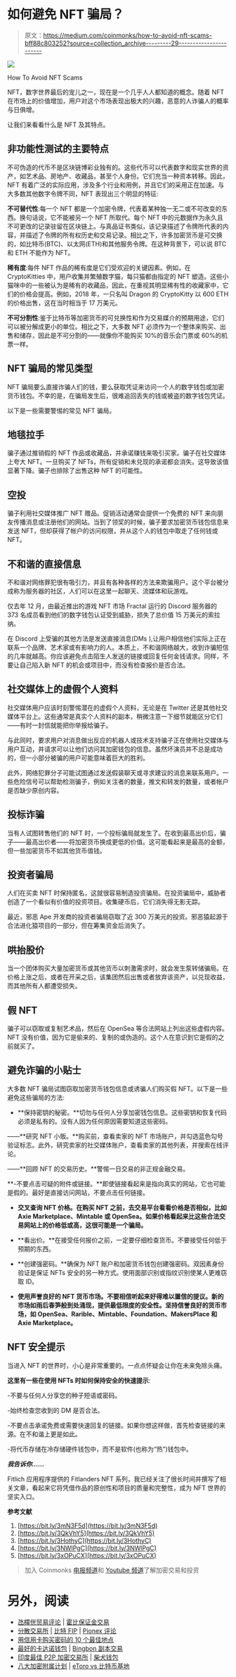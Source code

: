 # 如何避免 NFT 骗局？

> 原文：<https://medium.com/coinmonks/how-to-avoid-nft-scams-bff88c803252?source=collection_archive---------29----------------------->

![](img/f4a187b5fb70c20f1e2ac0b860433e53.png)

How To Avoid NFT Scams

NFT，数字世界最后的宠儿之一，现在是一个几乎人人都知道的概念。随着 NFT 在市场上的价值增加，用户对这个市场表现出极大的兴趣，恶意的人诈骗人的概率与日俱增。

让我们来看看什么是 NFT 及其特点。

## 非功能性测试的主要特点

不可伪造的代币不是区块链博彩业独有的。这些代币可以代表数字和现实世界的资产，如艺术品、房地产、收藏品，甚至个人身份。它们充当一种资本转移。因此，NFT 有着广泛的实际应用，涉及多个行业和用例，并且它们的采用正在加速。与大多数其他数字令牌不同，NFT 表现出三个明显的特征:

**不可替代性**:每一个 NFT 都是一个加密令牌，代表着某种独一无二或不可改变的东西。换句话说，它不能被另一个 NFT 所取代。每个 NFT 中的元数据作为永久且不可更改的记录驻留在区块链上。与真品证书类似，该记录描述了令牌所代表的内容，并描述了令牌的所有权历史和交易记录。相比之下，许多加密货币是可交换的，如比特币(BTC)、以太网(ETH)和其他服务令牌。在这种背景下，可以说 BTC 和 ETH 不能作为 NFT。

**稀有度**:每件 NFT 作品的稀有度是它们受欢迎的关键因素。例如，在 CryptoKitties 中，用户收集并繁殖数字猫，每只猫都由指定的 NFT 塑造。这些小猫咪中的一些被认为是稀有的收藏品，因此，在重视其明显稀有性的收藏家中，它们的价格会提高。例如，2018 年，一只名叫 Dragon 的 CryptoKitty 以 600 ETH 的价格出售，这在当时相当于 17 万美元。

**不可分割性**:鉴于比特币等加密货币的可兑换性和作为交易媒介的预期用途，它们可以被分解成更小的单位。相比之下，大多数 NFT 必须作为一个整体来购买、出售和储存，因此是不可分割的——就像你不能购买 10%的音乐会门票或 60%的机票一样。

## NFT 骗局的常见类型

NFT 骗局要么直接诈骗人们的钱，要么获取凭证来访问一个人的数字钱包或加密货币钱包。不幸的是，在骗局发生后，很难追回丢失的钱或被盗的数字钱包凭证。

以下是一些需要警惕的常见 NFT 骗局。

## 地毯拉手

骗子通过推销假的 NFT 作品或收藏品，并承诺赚钱来吸引买家。骗子在社交媒体上夸大 NFT。一旦购买了 NFTs，所有促销和未兑现的承诺都会消失。这导致该值显著下降。骗子也排除了出售这种 NFT 的可能性。

## 空投

骗子利用社交媒体推广 NFT 赠品。促销活动通常会提供一个免费的 NFT 来向朋友传播消息或注册他们的网站。当到了领奖的时候，骗子要求加密货币钱包信息来发送 NFT，但却获得了帐户的访问权限，并从这个人的钱包中取走了任何钱或 NFT。

## 不和谐的直接信息

不和谐对网络罪犯很有吸引力，并且有各种各样的方法来欺骗用户。这个平台被分成称为服务器的社区，人们可以在这里一起聊天、流媒体和玩游戏。

仅去年 12 月，由最近推出的游戏 NFT 市场 Fractal 运行的 Discord 服务器的 373 名成员看到他们的数字钱包认证受到威胁，损失了总价值 15 万美元的索拉纳。

在 Discord 上受骗的其他方法是发送直接消息(DMs ),让用户相信他们实际上正在联系一个品牌、艺术家或有影响力的人。本质上，不和谐网络越大，收到诈骗短信的几率就越高。你应该避免点击陌生人发送的链接或回复任何金钱请求。同样，不要让自己陷入新 NFT 的机会或项目中，而没有检查报价是否合法。

## 社交媒体上的虚假个人资料

社交媒体用户应该时刻警惕潜在的虚假个人资料，无论是在 Twitter 还是其他社交媒体平台上。这些通常是真实个人资料的副本，稍微注意一下细节就能区分它们——有时一封信就能把你举报给骗子。

与此同时，要求用户对消息做出反应的机器人或技术支持骗子正在使用社交媒体与用户互动，并请求可以让他们访问其加密钱包的信息。虽然坏演员并不总是成功的，但一小部分被骗的用户可能意味着巨大的胜利。

此外，网络犯罪分子可能试图通过发送假装聊天或寻求建议的消息来联系用户。一些危险信号可以帮助检测骗子，例如关注者的数量，推文和转发的数量，或者帐户是否缺少原创内容。

## 投标诈骗

当有人试图转售他们的 NFT 时，一个投标骗局就发生了。在收到最高出价后，骗子——最高出价者——将加密货币换成更低的价值。这可能看起来是最高的金额，但一些加密货币不如其他货币值钱。

## 投资者骗局

人们在买卖 NFT 时保持匿名，这就很容易制造投资骗局。在投资骗局中，威胁者创造了一个看似有价值的投资项目。收集硬币后，它们消失得无影无踪。

最近，邪恶 Ape 开发商的投资者骗局窃取了近 300 万美元的投资。邪恶猿起源于合法进化猿项目的一部分，但在筹集资金后消失了。

## 哄抬股价

当一个团体购买大量加密货币或其他货币以刺激需求时，就会发生泵转储骗局。在价格上涨之后，或者在开采之后，该集团然后出售或者放弃该资产，以兑现收益，而其他所有人都遭受损失。

## 假 NFT

骗子可以窃取或复制艺术品，然后在 OpenSea 等合法网站上列出这些虚假内容。NFT 没有价值，因为它是偷来的、复制的或伪造的。这个人在意识到它是假的之前就买了。

## 避免诈骗的小贴士

大多数 NFT 骗局试图窃取加密货币钱包信息或诱骗人们购买假 NFT。以下是一些避免这些骗局的方法:

- **保持密钥的秘密。**切勿与任何人分享加密钱包信息。这些密钥和恢复代码必须是私有的。没有人因为任何原因需要知道这些密码。

——**研究 NFT 小贩。**购买前，查看卖家的 NFT 市场账户，并勾选蓝色勾号验证标志。此外，研究卖家的社交媒体账户，查看卖家的其他列表，并搜索在线评论。

——**回顾 NFT 的交易历史。**警惕一日交易的非正规金融交易。

**-不要点击可疑的附件或链接。**即使链接看起来是指向真实的网站，它也可能是假的。最好是直接访问网站，不要点击任何链接。

- **交叉查询 NFT 价格。在购买 NFT 之前，去交易平台看看价格是否相似，比如 Axie Marketplace、Mintable 或 OpenSea。如果价格看起来比这些合法交易网站上的价格低或高，这很可能是一个骗局。**

- **看出价。**在接受任何报价之前，一定要仔细检查货币。不要接受任何低于预期的东西。

- **创建强密码。**确保为 NFT 账户和加密货币钱包创建强密码。双因素身份验证是保证 NFTs 安全的另一种方式。使用面部识别或指纹识别使某人更难窃取 ID。

- **使用声誉良好的 NFT 货币市场。不要相信听起来好得难以置信的提议。新的市场如雨后春笋般到处涌现，提供最低限度的安全性。坚持信誉良好的货币市场，如 OpenSea、Rarible、Mintable、Foundation、MakersPlace 和 Axie Marketplace。**

## NFT 安全提示

当进入 NFT 的世界时，小心是非常重要的。一点点怀疑会让你在未来免除头痛。

**这里有一些在使用 NFTs 时如何保持安全的快速提示**:

-不要与任何人分享您的种子短语或密码。

-始终检查您收到的 DM 是否合法。

-不要点击承诺免费或需要快速回复的链接。如果你想这样做，首先检查链接的来源。在不和谐上更是如此。

-将代币存储在冷存储硬件钱包中，而不是软件(也称为“热”)钱包中。

***我告诉你……***

Fitlich 应用程序提供的 Fitlanders NFT 系列，我已经关注了很长时间并撰写了相关文章，看起来它将凭借作品的原创性和项目的质量和完整性，成为 NFT 世界的坚实入口。

**参考文献**

1.  [https://bit.ly/3mN3F5d](https://bit.ly/3mN3F5d)
2.  [https://bit.ly/3QkVhY5](https://bit.ly/3QkVhY5)
3.  [https://bit.ly/3HothyC](https://bit.ly/3HothyC)
4.  [https://bit.ly/3NWlPgC](https://bit.ly/3NWlPgC)
5.  [https://bit.ly/3xOPuCX](https://bit.ly/3xOPuCX)

> 加入 Coinmonks [电报频道](https://t.me/coincodecap)和 [Youtube 频道](https://www.youtube.com/c/coinmonks/videos)了解加密交易和投资

# 另外，阅读

*   [氹欞侊贸易评论](https://coincodecap.com/anny-trade-review) | [霍比保证金交易](/coinmonks/huobi-margin-trading-b3b06cdc1519)
*   [分散交易所](https://coincodecap.com/what-are-decentralized-exchanges) | [比特 FIP](https://coincodecap.com/bitbns-fip) | [Pionex 评论](https://coincodecap.com/pionex-review-exchange-with-crypto-trading-bot)
*   [用信用卡购买密码的 10 个最佳地点](https://coincodecap.com/buy-crypto-with-credit-card)
*   [最好的卡达诺钱包](https://coincodecap.com/best-cardano-wallets) | [Bingbon 副本交易](https://coincodecap.com/bingbon-copy-trading)
*   [印度最佳 P2P 加密交易所](https://coincodecap.com/p2p-crypto-exchanges-in-india) | [柴犬钱包](https://coincodecap.com/baby-shiba-inu-wallets)
*   [八大加密附属计划](https://coincodecap.com/crypto-affiliate-programs) | [eToro vs 比特币基地](https://coincodecap.com/etoro-vs-coinbase)